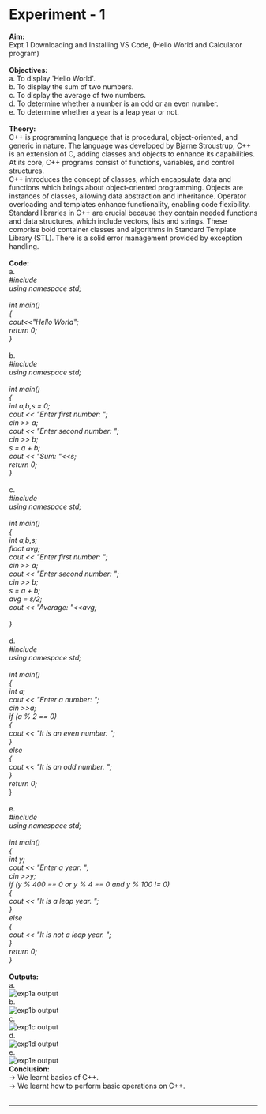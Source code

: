 # Experiment - 1
**Aim:** <br>
Expt 1	Downloading and Installing VS Code, (Hello World and Calculator program)<br>
<br>
**Objectives:** <br>
a. To display 'Hello World'.<br>
b. To display the sum of two numbers.<br>
c. To display the average of two numbers.<br>
d. To determine whether a number is an odd or an even number.<br>
e. To determine whether a year is a leap year or not.<br>
<br>
**Theory:** <br>
C++ is programming language that is procedural, object-oriented, and generic in nature. The language was developed by Bjarne Stroustrup, C++ is an extension of C, adding classes and objects to enhance its capabilities. At its core, C++ programs consist of functions, variables, and control structures.<br>
C++ introduces the concept of classes, which encapsulate data and functions which brings about object-oriented programming. Objects are instances of classes, allowing data abstraction and inheritance. Operator overloading and templates enhance functionality, enabling code flexibility.<br>
Standard libraries in C++ are crucial because they contain needed functions and data structures, which include vectors, lists and strings. These comprise bold container classes and algorithms in Standard Template Library (STL). There is a solid error management provided by exception handling.<br>
<br>
**Code:** <br>
a.<br> 
*#include <iostream> <br>
using namespace std; <br>
<br>
int main() <br>
{<br>
    cout<<"Hello World";<br>
    return 0;<br>
}<br>*
<br>
b.<br>
*#include <iostream><br>
using namespace std;<br>
<br>
int main()<br>
{<br>
    int a,b,s = 0;<br>
    cout << "Enter first number: ";<br>
    cin >> a;<br>
    cout << "Enter second number: ";<br>
    cin >> b;<br>
    s = a + b;<br>
    cout << "Sum: "<<s;<br>
    return 0;<br>
}<br>*
<br>
c. <br>
*#include <iostream><br>
using namespace std; <br>
<br>
int main()<br>
{<br>
    int a,b,s;<br>
    float avg;<br>
    cout << "Enter first number: ";<br>
    cin >> a;<br>
    cout << "Enter second number: ";<br>
    cin >> b;<br>
    s = a + b;<br>
    avg = s/2;<br>
    cout << "Average: "<<avg;<br>
    <br>
}<br>*
<br>
d.<br>
*#include <iostream><br>
using namespace std;<br>
<br>
int main()<br>
{<br>
    int a;<br>
    cout << "Enter a number: ";<br>
    cin >>a;<br>
    if (a % 2 == 0)<br>
    {<br>
        cout << "It is an even number. ";<br>
    }<br>
    else<br>
    {<br>
        cout << "It is an odd number. ";<br>
    }<br>
    return 0;<br>*
}<br>
<br>
e.<br>
*#include <iostream><br>
using namespace std;<br>
<br>
int main()<br>
{<br>
    int y;<br>
    cout << "Enter a year: ";<br>
    cin >>y;<br>
    if (y % 400 == 0 or y % 4 == 0 and y % 100 != 0)<br>
    {<br>
        cout << "It is a leap year. ";<br>
    }<br>
    else<br>
    {<br>
        cout << "It is not a leap year. ";<br>
    }<br>
    return 0;<br>
}<br>*
<br>
**Outputs:** <br>
a.<br>
![exp1a output](https://github.com/tanishaamenon/CDS---Basics/blob/main/exp1a.JPG)
<br>
b.<br>
![exp1b output](https://github.com/tanishaamenon/CDS---Basics/blob/main/exp1b.JPG)
<br>
c.<br>
![exp1c output](https://github.com/tanishaamenon/CDS---Basics/blob/main/exp1c.JPG)
<br>
d.<br>
![exp1d output](https://github.com/tanishaamenon/CDS---Basics/blob/main/exp1d.JPG)
<br>
e.<br>
![exp1e output](https://github.com/tanishaamenon/CDS---Basics/blob/main/exp1e.JPG)
<br>
**Conclusion:** <br>
&#8594; We learnt basics of C++. <br>
&#8594; We learnt how to perform basic operations on C++. <br>
<br>
*******

